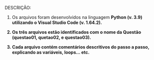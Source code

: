 DESCRIÇÃO:
1) Os arquivos foram desenvolvidos na linguagem <b>Python<b> (v. 3.9) utilizando o <b>Visual Studio Code<b> (v. 1.64.2).

2) Os três arquivos estão identificados com o nome da Questão (questao01, quetao02, e questao03).
3) Cada arquivo contém comentários descritivos do passo a passo, explicando as variáveis, loops... etc.

